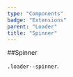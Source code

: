 ```yaml
---
type: "Components"
badge: "Extensions"
parent: "Loader"
title: "Spinner"
---
```


##Spinner

`.loader--spinner`.

<demo>
  <demovanilla src="vanilla/components/loader/spinner">
  </demovanilla>
</demo>
